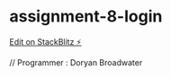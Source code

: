 # assignment-8-login

[Edit on StackBlitz ⚡️](https://stackblitz.com/edit/assignment-8-login)

// Programmer : Doryan Broadwater